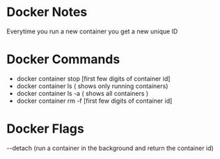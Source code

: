# Docker Notes

Everytime you run a new container you get a new unique ID


# Docker Commands

- docker container stop [first few digits of container id]
- docker container ls ( shows only running containers)
- docker container ls -a ( shows all containers )
- docker container rm -f [first few digits of container id]


# Docker Flags

--detach (run a container in the background and return the container id)
